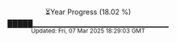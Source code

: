 <p align="center">
⏳Year Progress (18.02 %) <br>
█████▁▁▁▁▁▁▁▁▁▁▁▁▁▁▁▁▁▁▁▁▁▁▁▁▁ <br>
<sub>Updated: Fri, 07 Mar 2025 18:29:03 GMT</sub>
</p>

